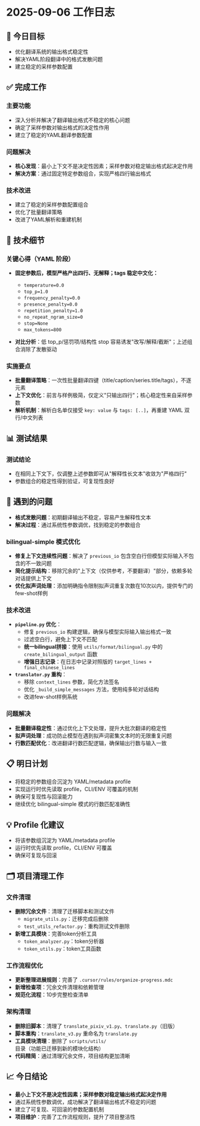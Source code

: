 # 2025-09-06 工作日志

## 🎯 今日目标
- 优化翻译系统的输出格式稳定性
- 解决YAML阶段翻译中的格式发散问题
- 建立稳定的采样参数配置

## ✅ 完成工作

### 主要功能
- 深入分析并解决了翻译输出格式不稳定的核心问题
- 确定了采样参数对输出格式的决定性作用
- 建立了稳定的YAML翻译参数配置

### 问题解决
- **核心发现**：最小上下文不是决定性因素；采样参数对稳定输出格式起决定作用
- **解决方案**：通过固定特定参数组合，实现严格四行输出格式

### 技术改进
- 建立了稳定的采样参数配置组合
- 优化了批量翻译策略
- 改进了YAML解析和重建机制

## 🔧 技术细节

### 关键心得（YAML 阶段）
- **固定参数后，模型严格产出四行、无解释；tags 稳定中文化：**
  - `temperature=0.0`
  - `top_p=1.0`
  - `frequency_penalty=0.0`
  - `presence_penalty=0.0`
  - `repetition_penalty=1.0`
  - `no_repeat_ngram_size=0`
  - `stop=None`
  - `max_tokens=800`

- **对比分析**：低 top_p/惩罚项/结构性 stop 容易诱发"改写/解释/截断"；上述组合消除了发散驱动

### 实施要点
- **批量翻译策略**：一次性批量翻译四键（title/caption/series.title/tags），不逐元素
- **上下文优化**：前言与样例极简，仅定义"只输出四行"；核心稳定性来自采样参数
- **解析机制**：解析白名单仅接受 `key: value` 与 `tags: [..]`，再重建 YAML 双行/中文列表

## 📊 测试结果

### 测试结论
- 在相同上下文下，仅调整上述参数即可从"解释性长文本"收敛为"严格四行"
- 参数组合的稳定性得到验证，可复现性良好

## 🚧 遇到的问题
- **格式发散问题**：初期翻译输出不稳定，容易产生解释性文本
- **解决过程**：通过系统性参数调优，找到稳定的参数组合

### bilingual-simple 模式优化
- **修复上下文连续性问题**：解决了 `previous_io` 包含空白行但模型实际输入不包含的不一致问题
- **简化提示结构**：移除冗余的"上下文（仅供参考，不要翻译）"部分，依赖多轮对话提供上下文
- **优化拟声词处理**：添加明确指令限制拟声词重复次数在10次以内，提供专门的few-shot样例

### 技术改进
- **`pipeline.py` 优化**：
  - 修复 `previous_io` 构建逻辑，确保与模型实际输入输出格式一致
  - 过滤空白行，避免上下文不匹配
  - **统一bilingual拼接**：使用 `utils/format/bilingual.py` 中的 `create_bilingual_output` 函数
  - **增强日志记录**：在日志中记录对照版的 `target_lines + final_chinese_lines`
- **`translator.py` 重构**：
  - 移除 `context_lines` 参数，简化方法签名
  - 优化 `_build_simple_messages` 方法，使用纯多轮对话结构
  - 改进few-shot样例系统

### 问题解决
- **批量翻译稳定性**：通过优化上下文处理，提升大批次翻译的稳定性
- **拟声词处理**：成功防止模型在遇到拟声词密集文本时的无限重复问题
- **行数匹配优化**：改进翻译行数匹配逻辑，确保输出行数与输入一致

## 📋 明日计划
- 将稳定的参数组合沉淀为 YAML/metadata profile
- 实现运行时优先读取 profile，CLI/ENV 可覆盖的机制
- 确保可复现性与回滚能力
- 继续优化 bilingual-simple 模式的行数匹配准确性

## 💡 Profile 化建议
- 将该参数组沉淀为 YAML/metadata profile
- 运行时优先读取 profile，CLI/ENV 可覆盖
- 确保可复现与回滚

## 🗂️ 项目清理工作
### 文件清理
- **删除冗余文件**：清理了迁移脚本和测试文件
  - `migrate_utils.py`：迁移完成后删除
  - `test_utils_refactor.py`：重构测试文件删除
- **新增工具模块**：完善token分析工具
  - `token_analyzer.py`：token分析器
  - `token_utils.py`：token工具函数

### 工作流程优化
- **更新整理进展规则**：完善了 `.cursor/rules/organize-progress.mdc`
- **新增检查项**：冗余文件清理和依赖管理
- **规范化流程**：10步完整检查清单

### 架构清理
- **删除旧脚本**：清理了 `translate_pixiv_v1.py`、`translate.py`（旧版）
- **脚本重构**：`translate_v3.py` 重命名为 `translate.py`
- **工具模块清理**：删除了 `scripts/utils/` 目录（功能已迁移到新的模块化结构）
- **代码精简**：通过清理冗余文件，项目结构更加清晰

## 📈 今日结论
- **最小上下文不是决定性因素；采样参数对稳定输出格式起决定作用**
- 通过系统性参数调优，成功解决了翻译输出格式不稳定的问题
- 建立了可复现、可回滚的参数配置机制
- **项目维护**：完善了工作流程规则，提升了项目整洁性
